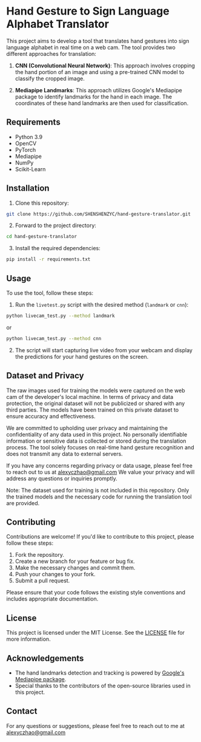 # Hand Gesture to Sign Language Alphabet Translator

This project aims to develop a tool that translates hand gestures into sign language alphabet in real time on a web cam. The tool provides two different approaches for translation:

1. **CNN (Convolutional Neural Network)**: This approach involves cropping the hand portion of an image and using a pre-trained CNN model to classify the cropped image.

2. **Mediapipe Landmarks**: This approach utilizes Google's Mediapipe package to identify landmarks for the hand in each image. The coordinates of these hand landmarks are then used for classification.

## Requirements

- Python 3.9
- OpenCV
- PyTorch
- Mediapipe
- NumPy
- Scikit-Learn

## Installation

1. Clone this repository:

```bash
git clone https://github.com/SHENSHENZYC/hand-gesture-translator.git
```

2. Forward to the project directory:

```bash
cd hand-gesture-translator
```

3. Install the required dependencies:

```bash
pip install -r requirements.txt
```

## Usage

To use the tool, follow these steps:

1. Run the `livetest.py` script with the desired method (`landmark` or `cnn`):

```bash
python livecam_test.py --method landmark
```

or

```bash
python livecam_test.py --method cnn
```

2. The script will start capturing live video from your webcam and display the predictions for your hand gestures on the screen.

## Dataset and Privacy

The raw images used for training the models were captured on the web cam of the developer's local machine. In terms of privacy and data protection, the original dataset will not be publicized or shared with any third parties. The models have been trained on this private dataset to ensure accuracy and effectiveness.

We are committed to upholding user privacy and maintaining the confidentiality of any data used in this project. No personally identifiable information or sensitive data is collected or stored during the translation process. The tool solely focuses on real-time hand gesture recognition and does not transmit any data to external servers.

If you have any concerns regarding privacy or data usage, please feel free to reach out to us at [alexyczhao@gmail.com](mailto:alexyczhao@gmail.com) We value your privacy and will address any questions or inquiries promptly.

Note: The dataset used for training is not included in this repository. Only the trained models and the necessary code for running the translation tool are provided.

## Contributing

Contributions are welcome! If you'd like to contribute to this project, please follow these steps:

1. Fork the repository.
2. Create a new branch for your feature or bug fix.
3. Make the necessary changes and commit them.
4. Push your changes to your fork.
5. Submit a pull request.

Please ensure that your code follows the existing style conventions and includes appropriate documentation.

## License

This project is licensed under the MIT License. See the [LICENSE](LICENSE.md) file for more information.

## Acknowledgements

- The hand landmarks detection and tracking is powered by [Google's Mediapipe package](https://developers.google.com/mediapipe).
- Special thanks to the contributors of the open-source libraries used in this project.

## Contact

For any questions or suggestions, please feel free to reach out to me at [alexyczhao@gmail.com](mailto:alexyczhao@gmail.com)
